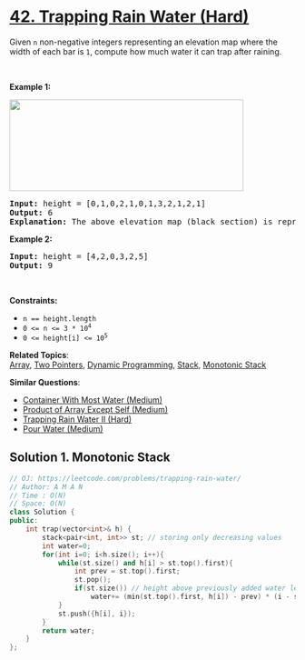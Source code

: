 # [42. Trapping Rain Water (Hard)](https://leetcode.com/problems/trapping-rain-water/)

<p>Given <code>n</code> non-negative integers representing an elevation map where the width of each bar is <code>1</code>, compute how much water it can trap after raining.</p>

<p>&nbsp;</p>
<p><strong>Example 1:</strong></p>
<img src="https://assets.leetcode.com/uploads/2018/10/22/rainwatertrap.png" style="width: 412px; height: 161px;">
<pre><strong>Input:</strong> height = [0,1,0,2,1,0,1,3,2,1,2,1]
<strong>Output:</strong> 6
<strong>Explanation:</strong> The above elevation map (black section) is represented by array [0,1,0,2,1,0,1,3,2,1,2,1]. In this case, 6 units of rain water (blue section) are being trapped.
</pre>

<p><strong>Example 2:</strong></p>

<pre><strong>Input:</strong> height = [4,2,0,3,2,5]
<strong>Output:</strong> 9
</pre>

<p>&nbsp;</p>
<p><strong>Constraints:</strong></p>

<ul>
	<li><code>n == height.length</code></li>
	<li><code>0 &lt;= n &lt;= 3 * 10<sup>4</sup></code></li>
	<li><code>0 &lt;= height[i] &lt;= 10<sup>5</sup></code></li>
</ul>


**Related Topics**:  
[Array](https://leetcode.com/tag/array/), [Two Pointers](https://leetcode.com/tag/two-pointers/), [Dynamic Programming](https://leetcode.com/tag/dynamic-programming/), [Stack](https://leetcode.com/tag/stack/), [Monotonic Stack](https://leetcode.com/tag/monotonic-stack/)

**Similar Questions**:
* [Container With Most Water (Medium)](https://leetcode.com/problems/container-with-most-water/)
* [Product of Array Except Self (Medium)](https://leetcode.com/problems/product-of-array-except-self/)
* [Trapping Rain Water II (Hard)](https://leetcode.com/problems/trapping-rain-water-ii/)
* [Pour Water (Medium)](https://leetcode.com/problems/pour-water/)

## Solution 1. Monotonic Stack

```cpp
// OJ: https://leetcode.com/problems/trapping-rain-water/
// Author: A M A N
// Time : O(N)
// Space: O(N)
class Solution {
public:
    int trap(vector<int>& h) {
        stack<pair<int, int>> st; // storing only decreasing values
        int water=0;
        for(int i=0; i<h.size(); i++){
            while(st.size() and h[i] > st.top().first){
                int prev = st.top().first;
                st.pop();
                if(st.size()) // height above previously added water level * width
                    water+= (min(st.top().first, h[i]) - prev) * (i - st.top().second - 1);
            }
            st.push({h[i], i});
        }
        return water;
    }
};
```
